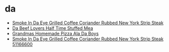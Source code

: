 # da

 * [Smoke In Da Eye Grilled Coffee Coriander Rubbed New York Strip Steak](../../index/s/smoke-in-da-eye-grilled-coffee-coriander-rubbed-new-york-strip-steak-51166600.json)
 * [Da Beef Lovers Half Time Stuffed Mea](../../index/d/da-beef-lovers-half-time-stuffed-mea.json)
 * [Grandmas Homemade Pizza Ala Da Boys](../../index/g/grandmas-homemade-pizza-ala-da-boys.json)
 * [Smoke In Da Eye Grilled Coffee Coriander Rubbed New York Strip Steak 51166600](../../index/s/smoke-in-da-eye-grilled-coffee-coriander-rubbed-new-york-strip-steak-51166600.json)
